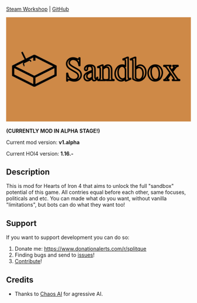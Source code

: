 [Steam Workshop]() | [GitHub](https://github.com/splitque/Sandbox/)

![](.icon/thumbnail.png)

**(CURRENTLY MOD IN ALPHA STAGE!)**

Current mod version: **v1.alpha** 

Current HOI4 version: **1.16.-**

## Description

This is mod for Hearts of Iron 4 that aims to unlock the full "sandbox" potential of this game. All contries equal before each other, same focuses, politicals and etc. You can made what do you want, without vanilla "limitations", but bots can do what they want too!

## Support

If you want to support development you can do so:

1. Donate me: https://www.donationalerts.com/r/splitque
2. Finding bugs and send to [issues](https://github.com/splitque/Sandbox/issues)!
3. [Contribute](https://github.com/splitque/Sandbox/pulls)!

## Credits

- Thanks to [Chaos AI](https://steamcommunity.com/sharedfiles/filedetails/?id=1293066839) for agressive AI.